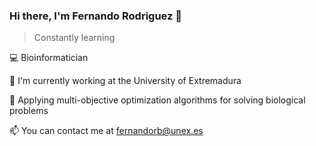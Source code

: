 ### Hi there, I'm Fernando Rodriguez 👋

> Constantly learning

💻 Bioinformatician

🔭 I'm currently working at the University of Extremadura

🔧 Applying multi-objective optimization algorithms for solving biological problems

📫 You can contact me at fernandorb@unex.es


<!--
**frodbej/frodbej** is a ✨ _special_ ✨ repository because its `README.md` (this file) appears on your GitHub profile.

Here are some ideas to get you started:

- 🔭 I’m currently working on ...
- 🌱 I’m currently learning ...
- 👯 I’m looking to collaborate on ...
- 🤔 I’m looking for help with ...
- 💬 Ask me about ...
- 📫 How to reach me: ...
- 😄 Pronouns: ...
- ⚡ Fun fact: ...
-->
